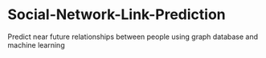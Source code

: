 # Social-Network-Link-Prediction
Predict near future relationships between people using graph database and machine learning
